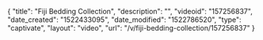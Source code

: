 {
    "title": "Fiji Bedding Collection",
    "description": "",
    "videoid": "157256837",
    "date_created": "1522433095",
    "date_modified": "1522786520",
    "type": "captivate",
    "layout": "video",
    "url": "\/v\/fiji-bedding-collection\/157256837"
}